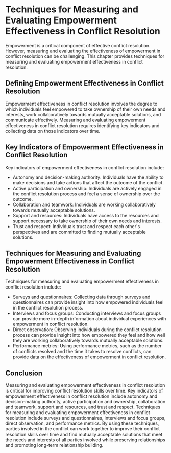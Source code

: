 # Techniques for Measuring and Evaluating Empowerment Effectiveness in Conflict Resolution

Empowerment is a critical component of effective conflict resolution. However, measuring and evaluating the effectiveness of empowerment in conflict resolution can be challenging. This chapter provides techniques for measuring and evaluating empowerment effectiveness in conflict resolution.

Defining Empowerment Effectiveness in Conflict Resolution
---------------------------------------------------------

Empowerment effectiveness in conflict resolution involves the degree to which individuals feel empowered to take ownership of their own needs and interests, work collaboratively towards mutually acceptable solutions, and communicate effectively. Measuring and evaluating empowerment effectiveness in conflict resolution requires identifying key indicators and collecting data on those indicators over time.

Key Indicators of Empowerment Effectiveness in Conflict Resolution
------------------------------------------------------------------

Key indicators of empowerment effectiveness in conflict resolution include:

* Autonomy and decision-making authority: Individuals have the ability to make decisions and take actions that affect the outcome of the conflict.
* Active participation and ownership: Individuals are actively engaged in the conflict resolution process and feel a sense of ownership over the outcome.
* Collaboration and teamwork: Individuals are working collaboratively towards mutually acceptable solutions.
* Support and resources: Individuals have access to the resources and support necessary to take ownership of their own needs and interests.
* Trust and respect: Individuals trust and respect each other's perspectives and are committed to finding mutually acceptable solutions.

Techniques for Measuring and Evaluating Empowerment Effectiveness in Conflict Resolution
----------------------------------------------------------------------------------------

Techniques for measuring and evaluating empowerment effectiveness in conflict resolution include:

* Surveys and questionnaires: Collecting data through surveys and questionnaires can provide insight into how empowered individuals feel in the conflict resolution process.
* Interviews and focus groups: Conducting interviews and focus groups can provide more in-depth information about individual experiences with empowerment in conflict resolution.
* Direct observation: Observing individuals during the conflict resolution process can provide insight into how empowered they feel and how well they are working collaboratively towards mutually acceptable solutions.
* Performance metrics: Using performance metrics, such as the number of conflicts resolved and the time it takes to resolve conflicts, can provide data on the effectiveness of empowerment in conflict resolution.

Conclusion
----------

Measuring and evaluating empowerment effectiveness in conflict resolution is critical for improving conflict resolution skills over time. Key indicators of empowerment effectiveness in conflict resolution include autonomy and decision-making authority, active participation and ownership, collaboration and teamwork, support and resources, and trust and respect. Techniques for measuring and evaluating empowerment effectiveness in conflict resolution include surveys and questionnaires, interviews and focus groups, direct observation, and performance metrics. By using these techniques, parties involved in the conflict can work together to improve their conflict resolution skills over time and find mutually acceptable solutions that meet the needs and interests of all parties involved while preserving relationships and promoting long-term relationship building.
